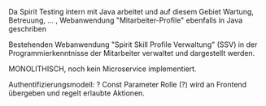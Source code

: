 Da Spirit Testing intern mit Java arbeitet und auf diesem Gebiet 
Wartung, Betreuung, ... , Webanwendung "Mitarbeiter-Profile" ebenfalls in Java geschriben

Bestehenden Webanwendung "Spirit Skill Profile Verwaltung" (SSV) in der Programmierkenntnisse der Mitarbeiter verwaltet und dargestellt werden.

MONOLITHISCH, noch kein Microservice implementiert.

Authentifizierungsmodell: ?
Const Parameter Rolle (?)  wird an Frontend übergeben und regelt erlaubte Aktionen.
